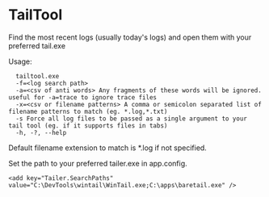 TailTool
========

Find the most recent logs (usually today's logs) and open them with your preferred tail.exe


Usage:

      tailtool.exe
      -f=<log search path> 
      -a=<csv of anti words> Any fragments of these words will be ignored. useful for -a=trace to ignore trace files
      -x=<csv or filename patterns> A comma or semicolon separated list of filename patterns to match (eg. *.log,*.txt)
      -s Force all log files to be passed as a single argument to your tail tool (eg. if it supports files in tabs)
      -h, -?, --help

Default filename extension to match is *.log if not specified.

Set the path to your preferred tailer.exe in app.config. 


  
    <add key="Tailer.SearchPaths" value="C:\DevTools\wintail\WinTail.exe;C:\apps\baretail.exe" />
  

